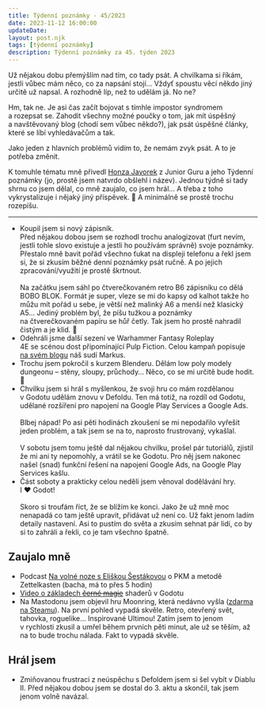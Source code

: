 ```yaml
---
title: Týdenní poznámky - 45/2023
date: 2023-11-12 16:00:00
updateDate:
layout: post.njk
tags: [týdenní poznámky]
description: Týdenní poznámky za 45. týden 2023
---
```

Už nějakou dobu přemýšlím nad tím, co tady psát. A chvilkama si říkám, jestli vůbec mám něco, co za napsání stojí… Vždyť spoustu věcí někdo jiný určitě už napsal. A rozhodně líp, než to udělám já. No ne?

Hm, tak ne. Je asi čas začít bojovat s tímhle impostor syndromem a rozepsat se. Zahodit všechny možné poučky o tom, jak mít úspěšný a navštěvovaný blog (chodí sem vůbec někdo?), jak psát úspěšné články, které se líbí vyhledávačům a tak.

Jako jeden z hlavních problémů vidím to, že nemám zvyk psát. A to je potřeba změnit.

K tomuhle tématu mně  přivedl [Honza Javorek](https://mastodonczech.cz/@honzajavorek) z Junior Guru a jeho Týdenní poznámky (jo, prostě jsem natvrdo obšlehl i název). Jednou týdně si tady shrnu co jsem dělal, co mně zaujalo, co jsem hrál… A třeba z toho vykrystalizuje i nějaký jiný příspěvek. 🙂 A minimálně se prostě trochu rozepíšu.

<hr>

- Koupil jsem si nový zápisník.  
Před nějakou dobou jsem se rozhodl trochu analogizovat (furt nevím, jestli tohle slovo existuje a jestli ho používám správně) svoje poznámky. Přestalo mně bavit pořád všechno ťukat na displeji telefonu a řekl jsem si, že si zkusím běžné denní poznámky psát ručně. A po jejich zpracování/využití je prostě škrtnout.<br><br> 
Na začátku jsem sáhl po čtverečkovaném retro B6 zápisníku co dělá BOBO BLOK. Formát je super, vleze se mi do kapsy od kalhot takže ho můžu mít pořád u sebe, je větší než malinký A6 a menší než klasický A5… Jediný problém byl, že píšu tužkou a poznámky na čtverečkovaném papíru se hůř četly. Tak jsem ho prostě nahradil čistým a je klid. 🙂
- Odehráli jsme další sezení ve Warhammer Fantasy Roleplay 4E se scénou dost připomínající Pulp Fiction. Celou kampaň popisuje  [na svém blogu](https://zpatky.wordpress.com/tag/wfrp/) náš sudí Markus.
- Trochu jsem pokročil s kurzem Blenderu. Dělám low poly modely dungeonu – stěny, sloupy, průchody… Něco, co se mi určitě bude hodit. 🙂
- Chvilku jsem si hrál s myšlenkou, že svoji hru co mám rozdělanou v Godotu udělám znovu v Defoldu. Ten má totiž, na rozdíl od Godotu, udělané rozšíření pro napojení na Google Play Services a Google Ads.<br><br> 
Blbej nápad! Po asi pěti hodinách zkoušení se mi nepodařilo vyřešit jeden problém, a tak jsem se na to, naprosto frustrovaný, vykašlal.<br><br> 
V sobotu jsem tomu ještě dal nějakou chvilku, prošel pár tutoriálů, zjistil že mi ani ty nepomohly, a vrátil se ke Godotu. Pro něj jsem nakonec našel (snad) funkční řešení na napojení Google Ads, na Google Play Services kašlu.
- Část soboty a prakticky celou neděli jsem věnoval dodělávání hry. I ♥️ Godot!<br><br>
Skoro si troufám říct, že se blížím ke konci. Jako že už mně moc nenapadá co tam ještě upravit, přidávat už není co. Už fakt jenom ladím detaily nastavení. Asi to pustím do světa a zkusím sehnat pár lidí, co by si to zahráli a řekli, co je tam všechno špatně.

## Zaujalo mně

- Podcast [Na volné noze s Eliškou Šestákovou](https://www.youtube.com/watch?v=i_W0tgqifXc) o PKM a metodě Zettelkasten (bacha, má to přes 5 hodin) 
- [Video o základech ~~černé magie~~](https://www.youtube.com/watch?v=nyFzPaWAzeQ) shaderů v Godotu
- Na Mastodonu jsem objevil hru Moonring, která nedávno vyšla ([zdarma na Steamu](https://store.steampowered.com/app/2373630/Moonring/)). Na první pohled vypadá skvěle. Retro, otevřený svět, tahovka, roguelike… Inspirované Ultimou! Zatím jsem to jenom v rychlosti zkusil a umřel během prvních pěti minut, ale už se těším, až na to bude trochu nálada. Fakt to vypadá skvěle.

## Hrál jsem
- Zmiňovanou frustraci z neúspěchu s Defoldem jsem si šel vybít v Diablu II. Před nějakou dobou jsem se dostal do 3. aktu a skončil, tak jsem jenom volně navázal. 